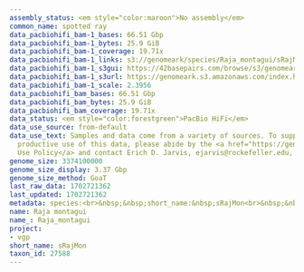 ```yaml
---
assembly_status: <em style="color:maroon">No assembly</em>
common_name: spotted ray
data_pacbiohifi_bam-1_bases: 66.51 Gbp
data_pacbiohifi_bam-1_bytes: 25.9 GiB
data_pacbiohifi_bam-1_coverage: 19.71x
data_pacbiohifi_bam-1_links: s3://genomeark/species/Raja_montagui/sRajMon1/genomic_data/pacbio_hifi/<br>
data_pacbiohifi_bam-1_s3gui: https://42basepairs.com/browse/s3/genomeark/species/Raja_montagui/sRajMon1/genomic_data/pacbio_hifi/
data_pacbiohifi_bam-1_s3url: https://genomeark.s3.amazonaws.com/index.html?prefix=species/Raja_montagui/sRajMon1/genomic_data/pacbio_hifi/
data_pacbiohifi_bam-1_scale: 2.3956
data_pacbiohifi_bam_bases: 66.51 Gbp
data_pacbiohifi_bam_bytes: 25.9 GiB
data_pacbiohifi_bam_coverage: 19.71x
data_status: <em style="color:forestgreen">PacBio HiFi</em>
data_use_source: from-default
data_use_text: Samples and data come from a variety of sources. To support fair and
  productive use of this data, please abide by the <a href="https://genome10k.soe.ucsc.edu/data-use-policies/">Data
  Use Policy</a> and contact Erich D. Jarvis, ejarvis@rockefeller.edu, with any questions.
genome_size: 3374100000
genome_size_display: 3.37 Gbp
genome_size_method: GoaT
last_raw_data: 1702721362
last_updated: 1702721362
metadata: species:<br>&nbsp;&nbsp;short_name:&nbsp;sRajMon<br>&nbsp;&nbsp;name:&nbsp;Raja&nbsp;montagui<br>&nbsp;&nbsp;taxon_id:&nbsp;27588<br>&nbsp;&nbsp;common_name:&nbsp;spotted&nbsp;ray<br>&nbsp;&nbsp;order:<br>&nbsp;&nbsp;&nbsp;&nbsp;name:&nbsp;Rajiformes<br>&nbsp;&nbsp;family:<br>&nbsp;&nbsp;&nbsp;&nbsp;name:&nbsp;Rajidae<br>&nbsp;&nbsp;individuals:<br>&nbsp;&nbsp;&nbsp;&nbsp;-&nbsp;short_name:&nbsp;sRajMon1<br>&nbsp;&nbsp;&nbsp;&nbsp;&nbsp;&nbsp;biosample_id:&nbsp;SAMEA114298640<br>&nbsp;&nbsp;&nbsp;&nbsp;&nbsp;&nbsp;sex:<br>&nbsp;&nbsp;genome_size:&nbsp;3374100000<br>&nbsp;&nbsp;genome_size_method:&nbsp;GoaT<br>&nbsp;&nbsp;project:&nbsp;[&nbsp;vgp&nbsp;]<br>
name: Raja montagui
name_: Raja_montagui
project:
- vgp
short_name: sRajMon
taxon_id: 27588
---
```

